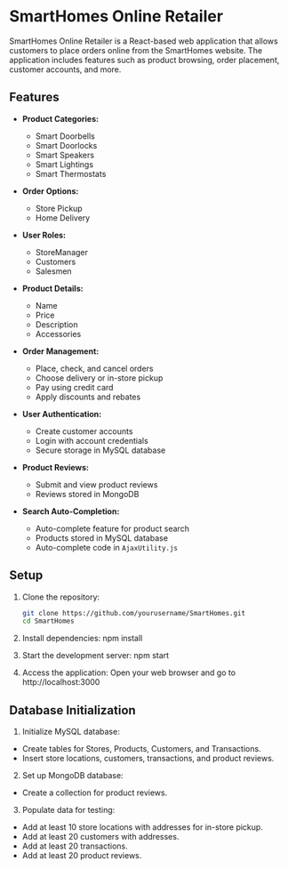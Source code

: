# SmartHomes Online Retailer

SmartHomes Online Retailer is a React-based web application that allows customers to place orders online from the SmartHomes website. The application includes features such as product browsing, order placement, customer accounts, and more.

## Features

- **Product Categories:**
  - Smart Doorbells
  - Smart Doorlocks
  - Smart Speakers
  - Smart Lightings
  - Smart Thermostats

- **Order Options:**
  - Store Pickup
  - Home Delivery

- **User Roles:**
  - StoreManager
  - Customers
  - Salesmen

- **Product Details:**
  - Name
  - Price
  - Description
  - Accessories

- **Order Management:**
  - Place, check, and cancel orders
  - Choose delivery or in-store pickup
  - Pay using credit card
  - Apply discounts and rebates

- **User Authentication:**
  - Create customer accounts
  - Login with account credentials
  - Secure storage in MySQL database

- **Product Reviews:**
  - Submit and view product reviews
  - Reviews stored in MongoDB

- **Search Auto-Completion:**
  - Auto-complete feature for product search
  - Products stored in MySQL database
  - Auto-complete code in `AjaxUtility.js`

## Setup

1. Clone the repository:
   ```bash
   git clone https://github.com/yourusername/SmartHomes.git
   cd SmartHomes

2. Install dependencies:
    npm install

3. Start the development server:
     npm start

4. Access the application:
     Open your web browser and go to http://localhost:3000

## Database Initialization

1. Initialize MySQL database:

  - Create tables for Stores, Products, Customers, and Transactions.
  - Insert store locations, customers, transactions, and product reviews.

2. Set up MongoDB database:

  - Create a collection for product reviews.
  
3. Populate data for testing:

  - Add at least 10 store locations with addresses for in-store pickup.
  - Add at least 20 customers with addresses.
  - Add at least 20 transactions.
  - Add at least 20 product reviews.
